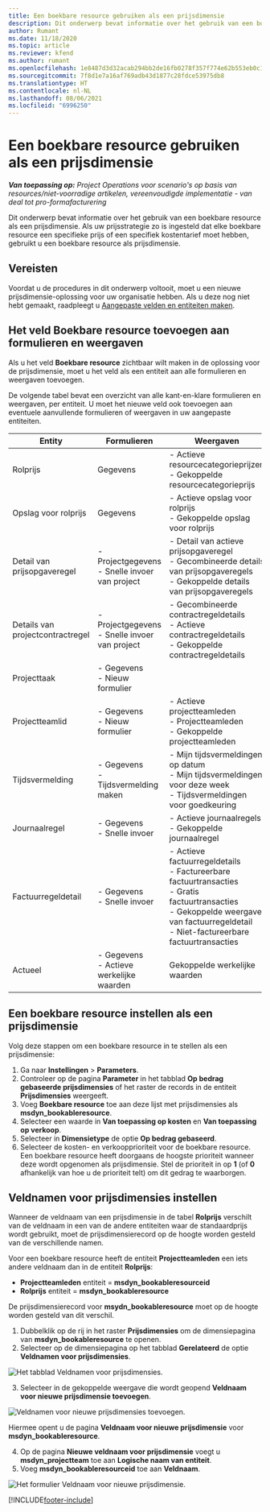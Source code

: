 ```yaml
---
title: Een boekbare resource gebruiken als een prijsdimensie
description: Dit onderwerp bevat informatie over het gebruik van een boekbare resource als een prijsdimensie.
author: Rumant
ms.date: 11/18/2020
ms.topic: article
ms.reviewer: kfend
ms.author: rumant
ms.openlocfilehash: 1e8487d3d32acab294bb2de16fb0278f357f774e62b553eb0c1ebd5b6246e332
ms.sourcegitcommit: 7f8d1e7a16af769adb43d1877c28fdce53975db8
ms.translationtype: HT
ms.contentlocale: nl-NL
ms.lasthandoff: 08/06/2021
ms.locfileid: "6996250"
---
```

# <a name="use-a-bookable-resource-as-a-pricing-dimension"></a>Een boekbare resource gebruiken als een prijsdimensie

 _**Van toepassing op:** Project Operations voor scenario's op basis van resources/niet-voorradige artikelen, vereenvoudigde implementatie - van deal tot pro-formafacturering_ 

Dit onderwerp bevat informatie over het gebruik van een boekbare resource als een prijsdimensie. Als uw prijsstrategie zo is ingesteld dat elke boekbare resource een specifieke prijs of een specifiek kostentarief moet hebben, gebruikt u een boekbare resource als prijsdimensie.

## <a name="prerequisites"></a>Vereisten
Voordat u de procedures in dit onderwerp voltooit, moet u een nieuwe prijsdimensie-oplossing voor uw organisatie hebben. Als u deze nog niet hebt gemaakt, raadpleegt u [Aangepaste velden en entiteiten maken](../pricing-costing/create-custom-fields-entities-pricing-dimensions.md).

## <a name="add-the-bookable-resource-field-to-forms-and-views"></a>Het veld Boekbare resource toevoegen aan formulieren en weergaven
Als u het veld **Boekbare resource** zichtbaar wilt maken in de oplossing voor de prijsdimensie, moet u het veld als een entiteit aan alle formulieren en weergaven toevoegen.

De volgende tabel bevat een overzicht van alle kant-en-klare formulieren en weergaven, per entiteit. U moet het nieuwe veld ook toevoegen aan eventuele aanvullende formulieren of weergaven in uw aangepaste entiteiten.

|   Entity        | Formulieren   |Weergaven        |
| ------------------------------|---------------------------------|----------------------------------|
|  Rolprijs| Gegevens | - Actieve resourcecategorieprijzen<br> - Gekoppelde resourcecategorieprijs |
|  Opslag voor rolprijs| Gegevens| - Actieve opslag voor rolprijs<br>- Gekoppelde opslag voor rolprijs |
|  Detail van prijsopgaveregel| - Projectgegevens<br>- Snelle invoer van project| - Detail van actieve prijsopgaveregel<br>- Gecombineerde details van prijsopgaveregels<br>- Gekoppelde details van prijsopgaveregels |
|  Details van projectcontractregel| - Projectgegevens<br>- Snelle invoer van project| - Gecombineerde contractregeldetails<br>- Actieve contractregeldetails<br>- Gekoppelde contractregeldetails |
|  Projecttaak| - Gegevens<br>- Nieuw formulier| &nbsp; |
|  Projectteamlid| - Gegevens<br>- Nieuw formulier| - Actieve projectteamleden<br>- Projectteamleden<br>- Gekoppelde projectteamleden |
|  Tijdsvermelding| - Gegevens<br>- Tijdsvermelding maken| - Mijn tijdsvermeldingen op datum<br>- Mijn tijdsvermeldingen voor deze week<br>- Tijdsvermeldingen voor goedkeuring|
|  Journaalregel| - Gegevens<br>- Snelle invoer| - Actieve journaalregels<br>- Gekoppelde journaalregel |
|  Factuurregeldetail| - Gegevens<br>- Snelle invoer| - Actieve factuurregeldetails<br>- Factureerbare factuurtransacties<br>- Gratis factuurtransacties<br>- Gekoppelde weergave van factuurregeldetail <br>- Niet-factureerbare factuurtransacties|
|  Actueel| - Gegevens<br>- Actieve werkelijke waarden| Gekoppelde werkelijke waarden |

## <a name="set-up-a-bookable-resource-as-a-pricing-dimension"></a>Een boekbare resource instellen als een prijsdimensie
Volg deze stappen om een boekbare resource in te stellen als een prijsdimensie:

1. Ga naar **Instellingen** > **Parameters**. 
2. Controleer op de pagina **Parameter** in het tabblad **Op bedrag gebaseerde prijsdimensies** of het raster de records in de entiteit **Prijsdimensies** weergeeft. 
2. Voeg **Boekbare resource** toe aan deze lijst met prijsdimensies als **msdyn_bookableresource**. 
3. Selecteer een waarde in **Van toepassing op kosten** en **Van toepassing op verkoop**.
4. Selecteer in **Dimensietype** de optie **Op bedrag gebaseerd**. 
5. Selecteer de kosten- en verkoopprioriteit voor de boekbare resource. Een boekbare resource heeft doorgaans de hoogste prioriteit wanneer deze wordt opgenomen als prijsdimensie. Stel de prioriteit in op **1** (of **0** afhankelijk van hoe u de prioriteit telt) om dit gedrag te waarborgen.

## <a name="set-up-pricing-dimension-field-names"></a>Veldnamen voor prijsdimensies instellen

Wanneer de veldnaam van een prijsdimensie in de tabel **Rolprijs** verschilt van de veldnaam in een van de andere entiteiten waar de standaardprijs wordt gebruikt, moet de prijsdimensierecord op de hoogte worden gesteld van de verschillende namen.  

Voor een boekbare resource heeft de entiteit **Projectteamleden** een iets andere veldnaam dan in de entiteit **Rolprijs**: 

 - **Projectteamleden** entiteit = **msdyn_bookableresourceid**
 - **Rolprijs** entiteit = **msdyn_bookableresource**

De prijsdimensierecord voor **msydn_bookableresource** moet op de hoogte worden gesteld van dit verschil.

1. Dubbelklik op de rij in het raster **Prijsdimensies** om de dimensiepagina van **msdyn_bookableresource** te openen.
2. Selecteer op de dimensiepagina op het tabblad **Gerelateerd** de optie **Veldnamen voor prijsdimensies**.

  ![Het tabblad Veldnamen voor prijsdimensies.](media/PD-fieldname.png)

3. Selecteer in de gekoppelde weergave die wordt geopend **Veldnaam voor nieuwe prijsdimensie toevoegen**.

  ![Veldnamen voor nieuwe prijsdimensies toevoegen.](media/Add-NewPD-fieldname.png)

  Hiermee opent u de pagina **Veldnaam voor nieuwe prijsdimensie** voor **msdyn_bookableresource**. 

4. Op de pagina **Nieuwe veldnaam voor prijsdimensie** voegt u **msdyn_projectteam** toe aan **Logische naam van entiteit**.
5. Voeg **msdyn_bookableresourceid** toe aan **Veldnaam**.

 ![Het formulier Veldnaam voor nieuwe prijsdimensie.](media/PD-fieldname-Added.png)


[!INCLUDE[footer-include](../includes/footer-banner.md)]